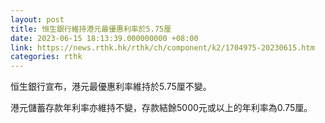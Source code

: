 ```yaml
---
layout: post
title: 恒生銀行維持港元最優惠利率於5.75厘
date: 2023-06-15 18:13:39.000000000 +08:00
link: https://news.rthk.hk/rthk/ch/component/k2/1704975-20230615.htm
categories: rthk
---
```


恒生銀行宣布，港元最優惠利率維持於5.75厘不變。

港元儲蓄存款年利率亦維持不變，存款結餘5000元或以上的年利率為0.75厘。
